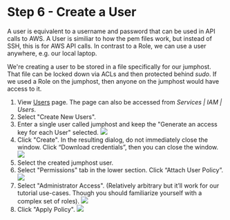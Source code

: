 # Step 6 - Create a User

A user is equivalent to a username and password that can be used in API calls to AWS. 
A User is similiar to how the pem files work, but instead of SSH, this is for AWS API calls.
In contrast to a Role, we can use a user anywhere, e.g. our local laptop.

We're creating a user to be stored in a file specifically for our jumphost. That file can be locked down via ACLs and then protected behind _sudo_. If we used a Role on the jumphost, then anyone on the jumphost would have access to it.

1. View <a href="https://console.aws.amazon.com/iam/home?#users" target="_blank">Users</a> page. The page can also be accessed from _Services | IAM | Users_.
2. Select "Create New Users".
3. Enter a single user called jumphost and keep the "Generate an access key for each User" selected. ![](images/create-user.png)
4. Click "Create". In the resulting dialog, do not immediately close the window. Click “Download credentials”, then you can close the window. ![](images/download-credentials.png)
5. Select the created jumphost user.
6. Select "Permissions" tab in the lower section. Click “Attach User Policy”. ![](images/permissions-tab.png)
7. Select "Administrator Access". (Relatively arbitrary but it’ll work for our tutorial use-cases. Though you should familiarize yourself with a complex set of roles). ![](images/administrator-access.png)   
8. Click "Apply Policy". ![](images/apply-policy.png)


